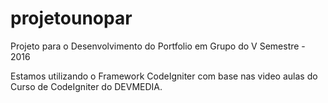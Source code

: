 # projetounopar

Projeto para o Desenvolvimento do Portfolio em Grupo do V Semestre - 2016

Estamos utilizando o Framework CodeIgniter com base nas video aulas do Curso de CodeIgniter do DEVMEDIA.
